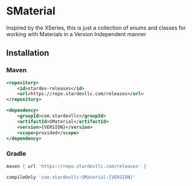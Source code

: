 # SMaterial
Inspired by the XSeries, this is just a collection of enums and classes for working with Materials in a Version Independent manner
## Installation
### Maven
```xml
<repository>
    <id>stardev-releases</id>
    <url>https://repo.stardevllc.com/releases</url>
</repository>
```
```xml
<dependency>
    <groupId>com.stardevllc</groupId>
    <artifactId>SMaterial</artifactId>
    <version>{VERSION}</version>
    <scope>provided</scope>
</dependency>
```
### Gradle
```groovy
maven { url 'https://repo.stardevllc.com/releases' }
```
```groovy
compileOnly 'com.stardevllc:SMaterial:{VERSION}'
```